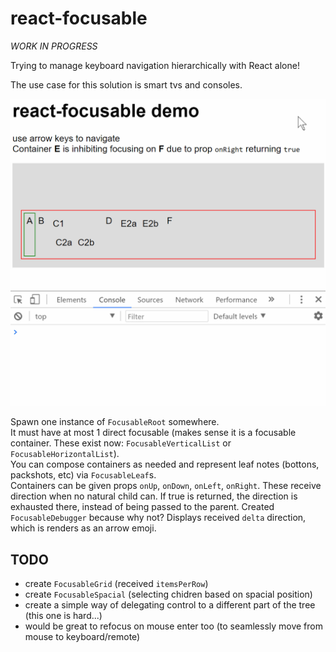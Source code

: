 # react-focusable

_WORK IN PROGRESS_

Trying to manage keyboard navigation hierarchically with React alone!

The use case for this solution is smart tvs and consoles.

![demo gif](focusable.gif "demo gif")

Spawn one instance of `FocusableRoot` somewhere.  
It must have at most 1 direct focusable (makes sense it is a focusable container. These exist now: `FocusableVerticalList` or `FocusableHorizontalList`).  
You can compose containers as needed and represent leaf notes (bottons, packshots, etc) via `FocusableLeaf`s.  
Containers can be given props `onUp`, `onDown`, `onLeft`, `onRight`. These receive direction when no natural child can. If true is returned, the direction is exhausted there, instead of being passed to the parent.
Created `FocusableDebugger` because why not? Displays received `delta` direction, which is renders as an arrow emoji.

## TODO

* create `FocusableGrid` (received `itemsPerRow`)
* create `FocusableSpacial` (selecting chidren based on spacial position)
* create a simple way of delegating control to a different part of the tree (this one is hard...)
* would be great to refocus on mouse enter too (to seamlessly move from mouse to keyboard/remote)
